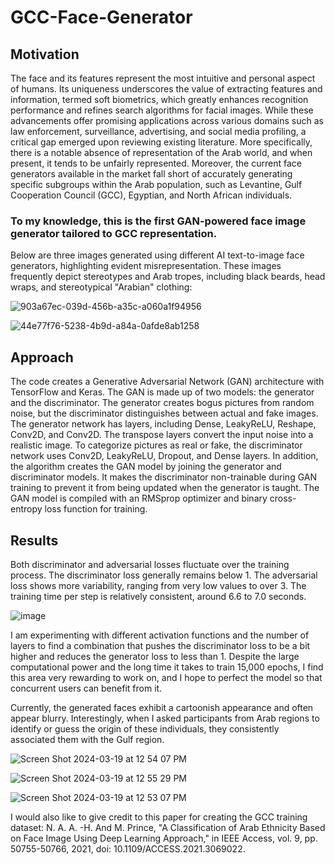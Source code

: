# GCC-Face-Generator
## Motivation

The face and its features represent the most intuitive and personal aspect of humans. Its uniqueness underscores the value of extracting features and information, termed soft biometrics, which greatly enhances recognition performance and refines search algorithms for facial images. While these advancements offer promising applications across various domains such as law enforcement, surveillance, advertising, and social media profiling, a critical gap emerged upon reviewing existing literature. More specifically, there is a notable absence of representation of the Arab world, and when present, it tends to be unfairly represented. Moreover, the current face generators available in the market fall short of accurately generating specific subgroups within the Arab population, such as Levantine, Gulf Cooperation Council (GCC), Egyptian, and North African individuals.

### To my knowledge, this is the first GAN-powered face image generator tailored to GCC representation.
Below are three images generated using different AI text-to-image face generators, highlighting evident misrepresentation. These images frequently depict stereotypes and Arab tropes, including black beards, head wraps, and stereotypical "Arabian" clothing:


![903a67ec-039d-456b-a35c-a060a1f94956](https://github.com/mariabenhammouda/GCC-Face-Generator/assets/102983688/614bf0c8-2596-4d3a-8808-ac3fcea0051e)

![44e77f76-5238-4b9d-a84a-0afde8ab1258](https://github.com/mariabenhammouda/GCC-Face-Generator/assets/102983688/3a41faca-13e9-40d6-946e-b4d4fa3f674f)

## Approach
The code creates a Generative Adversarial Network (GAN) architecture with TensorFlow and Keras. The GAN is made up of two models: the generator and the discriminator. The generator creates bogus pictures from random noise, but the discriminator distinguishes between actual and fake images. The generator network has layers, including Dense, LeakyReLU, Reshape, Conv2D, and Conv2D. The transpose layers convert the input noise into a realistic image. To categorize pictures as real or fake, the discriminator network uses Conv2D, LeakyReLU, Dropout, and Dense layers. In addition, the algorithm creates the GAN model by joining the generator and discriminator models. It makes the discriminator non-trainable during GAN training to prevent it from being updated when the generator is taught. The GAN model is compiled with an RMSprop optimizer and binary cross-entropy loss function for training.

## Results
Both discriminator and adversarial losses fluctuate over the training process.
The discriminator loss generally remains below 1.
The adversarial loss shows more variability, ranging from very low values to over 3.
The training time per step is relatively consistent, around 6.6 to 7.0 seconds.

![image](https://github.com/mariabenhammouda/GCC-Face-Generator/assets/102983688/d62d26e7-6c07-44f4-9b1d-e6730f2aad81)

I am experimenting with different activation functions and the number of layers to find a combination that pushes the discriminator loss to be a bit higher and reduces the generator loss to less than 1. Despite the large computational power and the long time it takes to train 15,000 epochs, I find this area very rewarding to work on, and I hope to perfect the model so that concurrent users can benefit from it.


Currently, the generated faces exhibit a cartoonish appearance and often appear blurry. Interestingly, when I asked participants from Arab regions to identify or guess the origin of these individuals, they consistently associated them with the Gulf region.


![Screen Shot 2024-03-19 at 12 54 07 PM](https://github.com/mariabenhammouda/GCC-Face-Generator/assets/102983688/27434cf8-fd62-4fcc-bf9b-dd32400845d9)


![Screen Shot 2024-03-19 at 12 55 29 PM](https://github.com/mariabenhammouda/GCC-Face-Generator/assets/102983688/0f066d0b-8dde-47f9-98ca-f64b770ec004)


![Screen Shot 2024-03-19 at 12 53 07 PM](https://github.com/mariabenhammouda/GCC-Face-Generator/assets/102983688/eb629c4e-4abf-4dbb-8b1e-83df84c0f618)

I would also like to give credit to this paper for creating the GCC training dataset: N. A. A. -H. And M. Prince, "A Classification of Arab Ethnicity Based on Face Image Using Deep Learning Approach," in IEEE Access, vol. 9, pp. 50755-50766, 2021, doi: 10.1109/ACCESS.2021.3069022.

